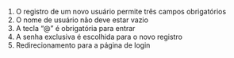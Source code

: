 1. O registro de um novo usuário permite três campos obrigatórios
2. O nome de usuário não deve estar vazio
3. A tecla “@” é obrigatória para entrar
4. A senha exclusiva é escolhida para o novo registro
5. Redirecionamento para a página de login

